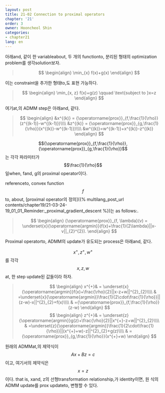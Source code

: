 ```yaml
---
layout: post
title: 21-02 Connection to proximal operators
chapter: '21'
order: 3
owner: Hooncheol Shin
categories:
- chapter21
lang: en
---
```


아래and, 같이 한 variableabout, 두 개의 functionto, 분리된 형태의 optimization problem를 생각solution보자.
>$$
>\begin{align}
>\min_{x} f(x)+g(x)
>\end{align}
>$$

이는 constraint을 추가한 형태to,도 표현 가능하다.
>$$
>\begin{align}
>\min_{x, z} f(x)+g(z) \qquad \text{subject to  }x=z
>\end{align}
>$$

여기at,의 ADMM step은 아래and, 같다.
>$$
>\begin{align}
>&x^{(k)} = {\operatorname{prox}}_{f,\frac{1}{\rho}}(z^{(k-1)}-w^{(k-1)})\\\\
>&z^{(k)} = {\operatorname{prox}}_{g,\frac{1}{\rho}}(x^{(k)}-w^{(k-1)})\\\\
>&w^{(k)}=w^{(k-1)}+x^{(k)}-z^{(k)}
>\end{align}
>$$

$${\operatorname{prox}}_{f,\frac{1}{\rho}}, {\operatorname{prox}}_{g,\frac{1}{\rho}}$$는 각각 파라미터가 $$\frac{1}{\rho}$$일when, fand, g의 proximal operator이다.

referenceto, convex function $$f$$to, about, [proximal operator의 정의]({% multilang_post_url contents/chapter19/21-03-24-19_01_01_Reminder:_proximal_gradient_descent %})는 as follows:.
>$$
>\begin{align}
>{\operatorname{prox}}_{f, \lambda}(v) = \underset{x}{\operatorname{argmin}}(f(x)+\frac{1}{2\lambda}||x-v||_{2}^{2}). 
>\end{align}
>$$

Proximal operatorto, ADMM의 update가 유도되는 process은 아래and, 같다.

$$x^{+}, z^{+}, w^{+}$$를 각각 $$x, z, w$$at, 한 step update된 값들이라 하자.
>$$
>\begin{align}
>x^{+}& = \underset{x}{\operatorname{argmin}}f(x)+\frac{\rho}{2}||x-z+w||^{2}_{2}\\\\
>& =\underset{x}{\operatorname{argmin}}\frac{1}{2\cdot\frac{1}{\rho}}||(z-w)-x||^{2}_{2}+f(x)\\\\
>& ={\operatorname{prox}}_{f,\frac{1}{\rho}}(z-w)
>\end{align}
>$$
>$$
>\begin{align}
>z^{+}& = \underset{z}{\operatorname{argmin}}g(z)+\frac{\rho}{2}||x^{+}-z+w||^{2}_{2}\\\\
>& =\underset{z}{\operatorname{argmin}}\frac{1}{2\cdot\frac{1}{\rho}}||(x^{+}+w)-z||^{2}_{2}+g(z)\\\\
>& ={\operatorname{prox}}_{g,\frac{1}{\rho}}(x^{+}+w)
>\end{align}
>$$

원래의 ADMMat,의 제약식이 $$Ax+Bz = c$$이고, 여기서의 제약식은 $$x=z$$이다. that is, xand, z의 선형transformation relationship,가 identity이면, 원 식의 ADMM update를 prox updateto, 변형할 수 있다.